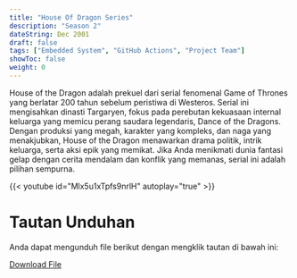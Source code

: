 ```yaml
---
title: "House Of Dragon Series"
description: "Season 2"
dateString: Dec 2001
draft: false
tags: ["Embedded System", "GitHub Actions", "Project Team"]
showToc: false
weight: 0
--- 
```

House of the Dragon adalah prekuel dari serial fenomenal Game of Thrones yang berlatar 200 tahun sebelum peristiwa di Westeros. Serial ini mengisahkan dinasti Targaryen, fokus pada perebutan kekuasaan internal keluarga yang memicu perang saudara legendaris, Dance of the Dragons. Dengan produksi yang megah, karakter yang kompleks, dan naga yang menakjubkan, House of the Dragon menawarkan drama politik, intrik keluarga, serta aksi epik yang memikat. Jika Anda menikmati dunia fantasi gelap dengan cerita mendalam dan konflik yang memanas, serial ini adalah pilihan sempurna.

{{< youtube id="Mlx5u1xTpfs9nrlH" autoplay="true" >}}

# Tautan Unduhan

Anda dapat mengunduh file berikut dengan mengklik tautan di bawah ini:

<a href="https://raw.githubusercontent.com/username/repo/master/file.txt" download>Download File</a>